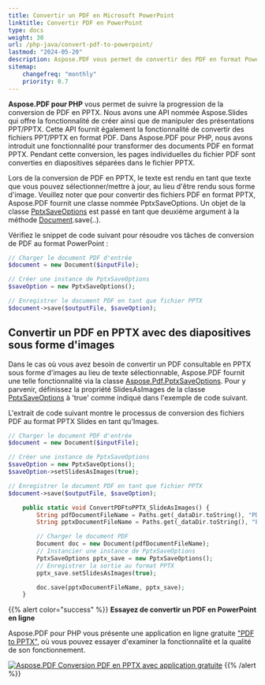 ```yaml
---
title: Convertir un PDF en Microsoft PowerPoint 
linktitle: Convertir PDF en PowerPoint
type: docs
weight: 30
url: /php-java/convert-pdf-to-powerpoint/
lastmod: "2024-05-20"
description: Aspose.PDF vous permet de convertir des PDF en format PowerPoint en utilisant PHP. Il est possible de convertir un PDF en PPTX avec les diapositives sous forme d'images.
sitemap:
    changefreq: "monthly"
    priority: 0.7
---
```


**Aspose.PDF pour PHP** vous permet de suivre la progression de la conversion de PDF en PPTX. Nous avons une API nommée Aspose.Slides qui offre la fonctionnalité de créer ainsi que de manipuler des présentations PPT/PPTX. Cette API fournit également la fonctionnalité de convertir des fichiers PPT/PPTX en format PDF. Dans Aspose.PDF pour PHP, nous avons introduit une fonctionnalité pour transformer des documents PDF en format PPTX. Pendant cette conversion, les pages individuelles du fichier PDF sont converties en diapositives séparées dans le fichier PPTX.

Lors de la conversion de PDF en PPTX, le texte est rendu en tant que texte que vous pouvez sélectionner/mettre à jour, au lieu d'être rendu sous forme d'image.
 Veuillez noter que pour convertir des fichiers PDF en format PPTX, Aspose.PDF fournit une classe nommée PptxSaveOptions. Un objet de la classe [PptxSaveOptions](https://reference.aspose.com/pdf/java/com.aspose.pdf/PptxSaveOptions) est passé en tant que deuxième argument à la méthode [Document](https://reference.aspose.com/pdf/java/com.aspose.pdf/Document).save(..).

Vérifiez le snippet de code suivant pour résoudre vos tâches de conversion de PDF au format PowerPoint :

```php
// Charger le document PDF d'entrée
$document = new Document($inputFile);

// Créer une instance de PptxSaveOptions
$saveOption = new PptxSaveOptions();

// Enregistrer le document PDF en tant que fichier PPTX
$document->save($outputFile, $saveOption);
```

## Convertir un PDF en PPTX avec des diapositives sous forme d'images

Dans le cas où vous avez besoin de convertir un PDF consultable en PPTX sous forme d'images au lieu de texte sélectionnable, Aspose.PDF fournit une telle fonctionnalité via la classe [Aspose.Pdf.PptxSaveOptions](https://reference.aspose.com/pdf/java/com.aspose.pdf/PptxSaveOptions). Pour y parvenir, définissez la propriété SlidesAsImages de la classe [PptxSaveOptions](https://reference.aspose.com/pdf/java/com.aspose.pdf/PptxSaveOptions) à 'true' comme indiqué dans l'exemple de code suivant.

L'extrait de code suivant montre le processus de conversion des fichiers PDF au format PPTX Slides en tant qu'Images.

```php
// Charger le document PDF d'entrée
$document = new Document($inputFile);

// Créer une instance de PptxSaveOptions
$saveOption = new PptxSaveOptions();
$saveOption->setSlidesAsImages(true);

// Enregistrer le document PDF en tant que fichier PPTX
$document->save($outputFile, $saveOption);

    public static void ConvertPDFtoPPTX_SlideAsImages() {
        String pdfDocumentFileName = Paths.get(_dataDir.toString(), "PDFToPPTX.pdf").toString();
        String pptxDocumentFileName = Paths.get(_dataDir.toString(), "PDFToPPTX_out.pptx").toString();

        // Charger le document PDF
        Document doc = new Document(pdfDocumentFileName);
        // Instancier une instance de PptxSaveOptions
        PptxSaveOptions pptx_save = new PptxSaveOptions();
        // Enregistrer la sortie au format PPTX
        pptx_save.setSlidesAsImages(true);

        doc.save(pptxDocumentFileName, pptx_save);
    }
```

{{% alert color="success" %}}
**Essayez de convertir un PDF en PowerPoint en ligne**

Aspose.PDF pour PHP vous présente une application en ligne gratuite ["PDF to PPTX"](https://products.aspose.app/pdf/conversion/pdf-to-pptx), où vous pouvez essayer d'examiner la fonctionnalité et la qualité de son fonctionnement.

[![Aspose.PDF Conversion PDF en PPTX avec application gratuite](pdf_to_pptx.png)](https://products.aspose.app/pdf/conversion/pdf-to-pptx)
{{% /alert %}}